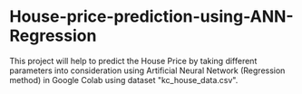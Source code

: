 # House-price-prediction-using-ANN-Regression
This project will help to predict the House Price by taking different parameters into consideration using Artificial Neural Network (Regression method) in Google Colab using dataset "kc_house_data.csv".
